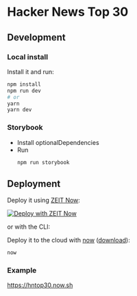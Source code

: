 # Hacker News Top 30

## Development

### Local install

Install it and run:

```bash
npm install
npm run dev
# or
yarn
yarn dev
```

### Storybook

- Install optionalDependencies
- Run
    ```bash
    npm run storybook
    ```

## Deployment 

Deploy it using [ZEIT Now](https://zeit.co/now):

[![Deploy with ZEIT Now](https://zeit.co/button)](https://zeit.co/new/project?template=https://github.com/malixsys/hntop30)

or with the CLI:

Deploy it to the cloud with [now](https://zeit.co/now) ([download](https://zeit.co/download)):

```bash
now
```

### Example 

https://hntop30.now.sh
